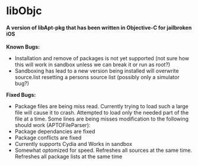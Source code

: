 # libObjc

#### A version of libApt-pkg that has been written in Objective-C for jailbroken iOS

**Known Bugs:**
- Installation and remove of packages is not yet supported (not sure how this will work in sandbox unless we can break it or run as root?)
- Sandboxing has lead to a new version being installed will overwrite source.list resetting a persons source list (possibly only a simulator bug?)

**Fixed Bugs:**
- Package files are being miss read. Currently trying to load such a large file will cause it to crash. Attempted to load only the needed part of the file at a time. Some lines are being misses modification to the following should work (APTOFileParser): 
- Package dependancies are fixed
- Package conflicts are fixed
- Currently supports Cydia and Works in sandbox
- Somewhat optomized for speed. Refreshes all sources at the same time. Refreshes all package lists at the same time
